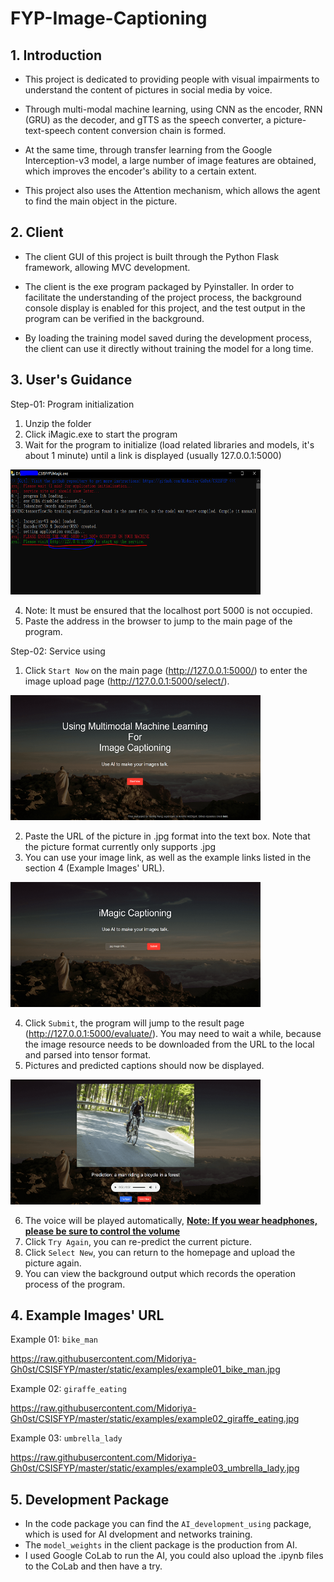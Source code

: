 # FYP-Image-Captioning

## 1. Introduction
- This project is dedicated to providing people with visual impairments to understand the content of pictures in social media by voice.

- Through multi-modal machine learning, using CNN as the encoder, RNN (GRU) as the decoder, and gTTS as the speech converter, a picture-text-speech content conversion chain is formed.

- At the same time, through transfer learning from the Google Interception-v3 model, a large number of image features are obtained, which improves the encoder's ability to a certain extent.

- This project also uses the Attention mechanism, which allows the agent to find the main object in the picture.



## 2. Client
- The client GUI of this project is built through the Python Flask framework, allowing MVC development.

- The client is the exe program packaged by Pyinstaller. In order to facilitate the understanding of the project process, the background console display is enabled for this project, and the test output in the program can be verified in the background.

- By loading the training model saved during the development process, the client can use it directly without training the model for a long time.



## 3. User's Guidance
Step-01: Program initialization
1) Unzip the folder
2) Click iMagic.exe to start the program
3) Wait for the program to initialize (load related libraries and models, it's about 1 minute) until a link is displayed (usually 127.0.0.1:5000)
<div><img src="https://github.com/Midoriya-Gh0st/CSISFYP/raw/master/static/images/ui/init.PNG"  width="400" height="200" alt="index page"> </div>

4) Note: It must be ensured that the localhost port 5000 is not occupied.
5) Paste the address in the browser to jump to the main page of the program.

Step-02: Service using
1) Click `Start Now` on the main page (http://127.0.0.1:5000/) to enter the image upload page (http://127.0.0.1:5000/select/).

<div><img src="https://raw.githubusercontent.com/Midoriya-Gh0st/CSISFYP/master/static/images/ui/index_page.PNG"  width="400" height="200" alt="index page"> </div>

2) Paste the URL of the picture in .jpg format into the text box. Note that the picture format currently only supports .jpg
3) You can use your image link, as well as the example links listed in the section 4 (Example Images' URL).

<div><img src="https://raw.githubusercontent.com/Midoriya-Gh0st/CSISFYP/master/static/images/ui/file_upload.PNG"  width="400" height="200" alt="index page"> </div>

4) Click `Submit`, the program will jump to the result page (http://127.0.0.1:5000/evaluate/). You may need to wait a while, because the image resource needs to be downloaded from the URL to the local and parsed into tensor format.
5) Pictures and predicted captions should now be displayed.

<div><img src="https://raw.githubusercontent.com/Midoriya-Gh0st/CSISFYP/master/static/images/ui/result_page.PNG"  width="400" height="200" alt="index page"> </div>

6) The voice will be played automatically, <u>**Note: If you wear headphones, please be sure to control the volume**</u>
7) Click `Try Again`, you can re-predict the current picture.
8) Click `Select New`, you can return to the homepage and upload the picture again.
9) You can view the background output which records the operation process of the program.




## 4. Example Images' URL

Example 01: `bike_man`

https://raw.githubusercontent.com/Midoriya-Gh0st/CSISFYP/master/static/examples/example01_bike_man.jpg

Example 02:  `giraffe_eating`

https://raw.githubusercontent.com/Midoriya-Gh0st/CSISFYP/master/static/examples/example02_giraffe_eating.jpg

Example 03: `umbrella_lady`

https://raw.githubusercontent.com/Midoriya-Gh0st/CSISFYP/master/static/examples/example03_umbrella_lady.jpg

## 5. Development Package
- In the code package you can find the `AI_development_using` package, which is used for AI dvelopment and networks training. 
- The `model_weights` in the client package is the production from AI. 
- I used Google CoLab to run the AI, you could also upload the .ipynb files to the CoLab and then have a try.
